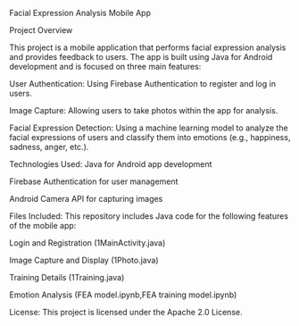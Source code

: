 Facial Expression Analysis Mobile App

Project Overview

This project is a mobile application that performs facial expression analysis and provides feedback to users. The app is built using Java for Android development and is focused on three main features:

User Authentication: Using Firebase Authentication to register and log in users.

Image Capture: Allowing users to take photos within the app for analysis.

Facial Expression Detection: Using a machine learning model to analyze the facial expressions of users and classify them into emotions (e.g., happiness, sadness, anger, etc.).

Technologies Used:
Java for Android app development

Firebase Authentication for user management

Android Camera API for capturing images


Files Included:
This repository includes Java code for the following features of the mobile app:

Login and Registration (1MainActivity.java)

Image Capture and Display (1Photo.java)

Training Details (1Training.java)

Emotion Analysis (FEA model.ipynb,FEA training model.ipynb)


License:
This project is licensed under the Apache 2.0 License.
